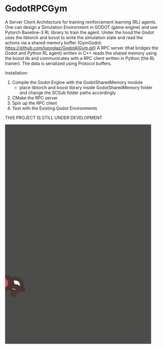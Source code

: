 # GodotRPCGym

A Server Client Architecture for training reinforcement learning (RL) agents.
One can design a Simulation Environment in GODOT (game engine) and use Pytorch Baseline-3 RL library to train the agent.
Under the hood the Godot uses the libtorch and boost to write the simulation state and read the actions via a shared memory buffer (GymGodot: https://github.com/lupoglaz/GodotAIGym.git)
A RPC server (that bridges the Godot and Python RL agent) written in C++ reads the shared memory using the boost lib and communicates with a RPC client written in Python (the RL trainer).
The data is serialized using Protocol buffers.

Installation:
1. Compile the Godot Engine with the GodotSharedMemory module
    - place libtorch and boost library inside GodotSharedMemory folder and change the SCSub folder paths accordingly
3. CMake the RPC server
4. Spin up the RPC client
5. Test with the Existing Godot Environments

THIS PROJECT IS STILL UNDER DEVELOPMENT 

![](smart_creep.gif)

